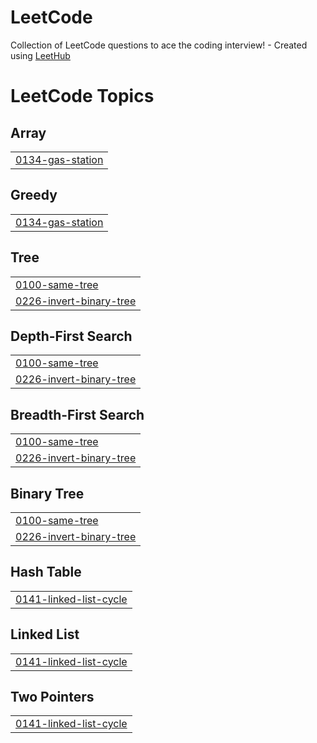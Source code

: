 # LeetCode
Collection of LeetCode questions to ace the coding interview! - Created using [LeetHub](https://github.com/QasimWani/LeetHub)

<!---LeetCode Topics Start-->
# LeetCode Topics
## Array
|  |
| ------- |
| [0134-gas-station](https://github.com/chenghong99/LeetCode/tree/master/0134-gas-station) |
## Greedy
|  |
| ------- |
| [0134-gas-station](https://github.com/chenghong99/LeetCode/tree/master/0134-gas-station) |
## Tree
|  |
| ------- |
| [0100-same-tree](https://github.com/chenghong99/LeetCode/tree/master/0100-same-tree) |
| [0226-invert-binary-tree](https://github.com/chenghong99/LeetCode/tree/master/0226-invert-binary-tree) |
## Depth-First Search
|  |
| ------- |
| [0100-same-tree](https://github.com/chenghong99/LeetCode/tree/master/0100-same-tree) |
| [0226-invert-binary-tree](https://github.com/chenghong99/LeetCode/tree/master/0226-invert-binary-tree) |
## Breadth-First Search
|  |
| ------- |
| [0100-same-tree](https://github.com/chenghong99/LeetCode/tree/master/0100-same-tree) |
| [0226-invert-binary-tree](https://github.com/chenghong99/LeetCode/tree/master/0226-invert-binary-tree) |
## Binary Tree
|  |
| ------- |
| [0100-same-tree](https://github.com/chenghong99/LeetCode/tree/master/0100-same-tree) |
| [0226-invert-binary-tree](https://github.com/chenghong99/LeetCode/tree/master/0226-invert-binary-tree) |
## Hash Table
|  |
| ------- |
| [0141-linked-list-cycle](https://github.com/chenghong99/LeetCode/tree/master/0141-linked-list-cycle) |
## Linked List
|  |
| ------- |
| [0141-linked-list-cycle](https://github.com/chenghong99/LeetCode/tree/master/0141-linked-list-cycle) |
## Two Pointers
|  |
| ------- |
| [0141-linked-list-cycle](https://github.com/chenghong99/LeetCode/tree/master/0141-linked-list-cycle) |
<!---LeetCode Topics End-->